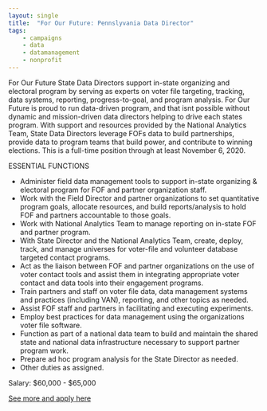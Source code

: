 ```yaml
---
layout: single
title:  "For Our Future: Pennslyvania Data Director"
tags: 
    - campaigns
    - data
    - datamanagement
    - nonprofit
---
```


For Our Future State Data Directors support in-state organizing and electoral program by serving as experts on voter file targeting, tracking, data systems, reporting, progress-to-goal, and program analysis. For Our Future is proud to run data-driven program, and that isnt possible without dynamic and mission-driven data directors helping to drive each states program. With support and resources provided by the National Analytics Team, State Data Directors leverage FOFs data to build partnerships, provide data to program teams that build power, and contribute to winning elections. This is a full-time position through at least November 6, 2020.

ESSENTIAL FUNCTIONS
* Administer field data management tools to support in-state organizing & electoral program for FOF and partner organization staff.
* Work with the Field Director and partner organizations to set quantitative program goals, allocate resources, and build reports/analysis to hold FOF and partners accountable to those goals.
* Work with National Analytics Team to manage reporting on in-state FOF and partner program.
* With State Director and the National Analytics Team, create, deploy, track, and manage universes for voter-file and volunteer database targeted contact programs.
* Act as the liaison between FOF and partner organizations on the use of voter contact tools and assist them in integrating appropriate voter contact and data tools into their engagement programs.
* Train partners and staff on voter file data, data management systems and practices (including VAN), reporting, and other topics as needed.
* Assist FOF staff and partners in facilitating and executing experiments.
* Employ best practices for data management using the organizations voter file software.
* Function as part of a national data team to build and maintain the shared state and national data infrastructure necessary to support partner program work.
* Prepare ad hoc program analysis for the State Director as needed.
* Other duties as assigned.
 

Salary: $60,000 - $65,000


[See more and apply here](https://www.paycomonline.net/v4/ats/web.php/jobs/ViewJobDetails?job=5960&clientkey=D6039E28E6E42C00C62FE18BD689B3EB)

